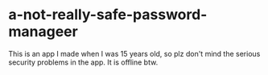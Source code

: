 # a-not-really-safe-password-manageer
This is an app I made when I was 15 years old, so plz don't mind the serious security problems in the app. It is offline btw.
